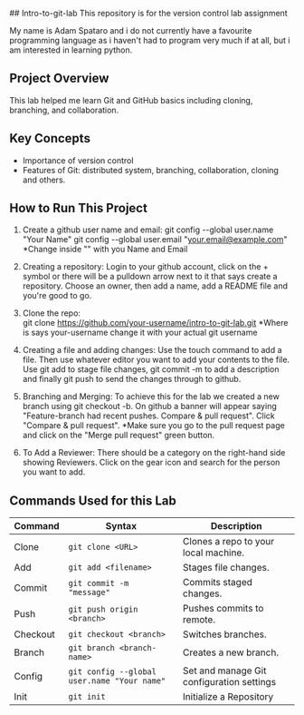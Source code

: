 #﻿# Intro-to-git-lab
This repository is for the version control lab assignment

My name is Adam Spataro and i do not currently have a favourite programming language as i haven't had to program very much if at all, but i am interested in learning python. 

## Project Overview
This lab helped me learn Git and GitHub basics including cloning, branching, and collaboration.

## Key Concepts
- Importance of version control
- Features of Git: distributed system, branching, collaboration, cloning and others.

## How to Run This Project
1. Create a github user name and email:
git config --global user.name "Your Name"
git config --global user.email "your.email@example.com"
*Change inside "" with you Name and Email

2. Creating a repository:
Login to your github account, click on the + symbol or there will be a pulldown arrow next to it that says create a repository. Choose an owner, then add a name, add a README file and you're good to go.

3. Clone the repo:   
git clone https://github.com/your-username/intro-to-git-lab.git
*Where is says your-username change it with your actual git username

4. Creating a file and adding changes:
Use the touch command to add a file. Then use whatever editor you want to add your contents to the file. Use git add to stage file changes, git commit -m to add a description and finally git push to send the changes through to github.

5. Branching and Merging:
To achieve this for the lab we created a new branch using git checkout -b. On github a banner will appear saying "Feature-branch had recent pushes. Compare & pull request". Click "Compare & pull request".
*Make sure you go to the pull request page and click on the "Merge pull request" green button.

6. To Add a Reviewer:
There should be a category on the right-hand side showing Reviewers. Click on the gear icon and search for the person you want to add.

## Commands Used for this Lab

|Command         | Syntax                                       | Description                               |
|----------------|----------------------------------------------|-------------------------------------------|
| Clone          | `git clone <URL>`                            | Clones a repo to your local machine.      |
| Add            | `git add <filename>`                         | Stages file changes.                      |
| Commit         | `git commit -m "message"`                    | Commits staged changes.                   |
| Push           | `git push origin <branch>`                   | Pushes commits to remote.                 |
| Checkout       | `git checkout <branch>`                      | Switches branches.                        |
| Branch         | `git branch <branch-name>`                   | Creates a new branch.                     |
| Config         | `git config --global user.name "Your name"`  | Set and manage Git configuration settings |
| Init           | `git init`                                   | Initialize a Repository                   |
            


   
   

